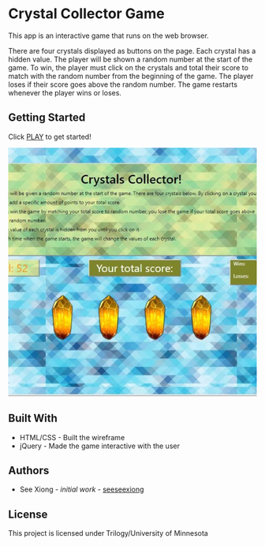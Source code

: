 # Crystal Collector Game
This app is an interactive game that runs on the web browser.

There are four crystals displayed as buttons on the page. Each crystal has a hidden value.
The player will be shown a random number at the start of the game.
To win, the player must click on the crystals and total their score to match with the random number from the beginning of the game.
The player loses if their score goes above the random number.
The game restarts whenever the player wins or loses.

## Getting Started
Click [PLAY](https://seeseexiong.github.io/Crystal-Collector/) to get started!

![Alt Text](https://github.com/seeseexiong/Crystal-Collector/blob/master/assets/images/crystalcollector%20(2).JPG)

## Built With
* HTML/CSS - Built the wireframe
* jQuery - Made the game interactive with the user

## Authors
* See Xiong - _initial work_ - [seeseexiong]( https://github.com/seeseexiong)

## License
This project is licensed under Trilogy/University of Minnesota
